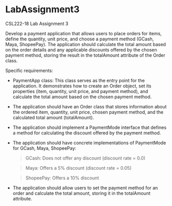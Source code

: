# LabAssignment3
CSL222-18 Lab Assignment 3

Develop a payment application that allows users to place orders for items, define the quantity, unit price, and choose a payment method (GCash, Maya, ShopeePay). The application should calculate the total amount based on the order details and any applicable discounts offered by the chosen payment method, storing the result in the totalAmount attribute of the Order class.

Specific requirements:
- PaymentApp class: This class serves as the entry point for the application. It demonstrates how to create an Order object, set its properties (item, quantity, unit price, and payment method), and calculate the total amount based on the chosen payment method.
- The application should have an Order class that stores information about the ordered item, quantity, unit price, chosen payment method, and the calculated total amount (totalAmount).
- The application should implement a PaymentMode interface that defines a method for calculating the discount offered by the payment method.
- The application should have concrete implementations of PaymentMode for GCash, Maya, ShopeePay:
  > GCash: Does not offer any discount (discount rate = 0.0)
  
  > Maya: Offers a 5% discount (discount rate = 0.05)
  
  > ShopeePay: Offers a 10% discount
- The application should allow users to set the payment method for an order and calculate the total amount, storing it in the totalAmount attribute.